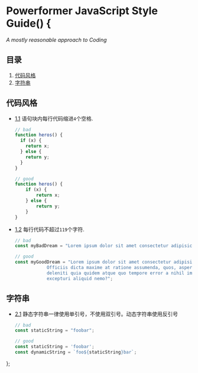 # Powerformer JavaScript Style Guide() {

*A mostly reasonable approach to Coding*

## 目录

  1. [代码风格](#code-style)
  2. [字符串](#String)

## 代码风格

  - [1.1](code-style-indent) 语句块内每行代码缩进`4`个空格.

    ```javascript
    // bad
    function heros() {
      if (x) {
        return x;
      } else {
        return y;
      }
    }

    // good
    function heros() {
        if (x) {
            return x;
        } else {
            return y;
        }
    }
    ```
    
  - [1.2](code-style-limit-row) 每行代码不超过`119`个字符.

    ```javascript
    // bad
    const myBadDream = "Lorem ipsum dolor sit amet consectetur adipisicing elit. Officiis dicta maxime at ratione assumenda, quos, asperiores odit deleniti quia quidem atque quo tempore error a nihil impedit excepturi aliquid nemo?";

    // good
    const myGoodDream = "Lorem ipsum dolor sit amet consectetur adipisicing elit. \
                Officiis dicta maxime at ratione assumenda, quos, asperiores odit \
                deleniti quia quidem atque quo tempore error a nihil impedit      \
                excepturi aliquid nemo?";
    ```
  
## 字符串

  - [2.1](string-quote-style) 静态字符串一律使用单引号，不使用双引号。动态字符串使用反引号

    ```javascript
    // bad
    const staticString = "foobar";

    // good
    const staticString = 'foobar';
    const dynamicString = `foo${staticString}bar`;
    ```
};